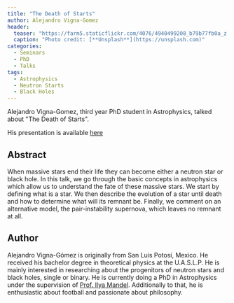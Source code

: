 ```yaml
---
title: "The Death of Starts"
author: Alejandro Vigna-Gomez
header:
  teaser: "https://farm5.staticflickr.com/4076/4940499208_b79b77fb0a_z.jpg"
  caption: "Photo credit: [**Unsplash**](https://unsplash.com)"
categories:
  - Seminars
  - PhD
  - Talks
tags:
  - Astrophysics
  - Neutron Starts
  - Black Holes
---
```


Alejandro Vigna-Gomez, third year PhD student in Astrophysics,
talked about "The Death of Starts".

His presentation is available [here](https://github.com/MexicanSocietyUoB/seminars/blob/master/assets/slides/agomezvina102017/MexSocSeminarShort.pdf)

## Abstract
When massive stars end their life they can become either a neutron star or black hole.
In this talk, we go through the basic concepts in astrophysics which allow us to
understand the fate of these massive stars. We start by defining what is a star.
We then describe the evolution of a star until death and how to determine what
will its remnant be. Finally, we comment on an alternative model,
the pair-instability supernova, which leaves no remnant at all.

## Author
Alejandro Vigna-Gómez is originally from San Luis Potosí, Mexico.
He received his bachelor degree in theoretical physics at the U.A.S.L.P.
He is mainly interested in researching about the progenitors of neutron stars
and black holes, single or binary. He is currently doing a PhD in Astrophysics
under the supervision of
[Prof. Ilya Mandel](https://www.birmingham.ac.uk/staff/profiles/physics/mandel-ilya.aspx).
Additionally to that, he is enthusiastic about football and passionate
about philosophy.

